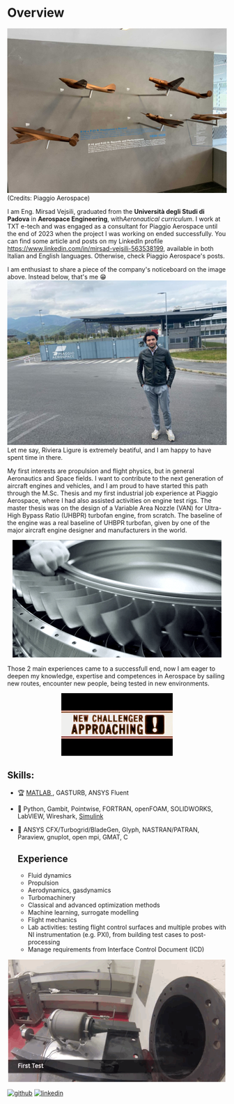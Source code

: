 # Overview
![Aerospace Engineer](https://github.com/vejsili/vejsili/blob/main/2024_01_02_gh_Piaggio1.jpg)
(Credits: Piaggio Aerospace)

I am Eng. Mirsad Vejsili, graduated from the **Università degli Studi di Padova** in **Aerospace Engineering**, with*Aeronautical curriculum*. I work at TXT e-tech and was engaged as a consultant for Piaggio Aerospace until the end of 2023 when the project I was working on ended successfully. You can find some article and posts on my LinkedIn profile https://www.linkedin.com/in/mirsad-vejsili-563538199, available in both Italian and English languages. Otherwise, check Piaggio Aerospace's posts.

I am enthusiast to share a piece of the company's noticeboard on the image above. Instead below, that's me :grin: 
![Me](https://github.com/vejsili/vejsili/blob/main/ImageVM1.JPG)
Let me say, Riviera Ligure is extremely beatiful, and I am happy to have spent time in there.


My first interests are propulsion and flight physics, but in general Aeronautics and Space fields. I want to contribute to the next generation of aircraft engines and vehicles, and I am proud to have started this path through the M.Sc. Thesis and my first industrial job experience at Piaggio Aerospace, where I had also assisted activities on engine test rigs.
The master thesis was on the design of a Variable Area Nozzle (VAN) for Ultra-High Bypass Ratio (UHBPR) turbofan engine, from scratch. The baseline of the engine was a real baseline of UHBPR turbofan, given by one of the major aircraft engine designer and manufacturers in the world.


<p align="center">
  <img src="https://github.com/vejsili/vejsili/blob/main/giphy.gif">
</p>
Those 2 main experiences came to a successfull end, now I am eager to deepen my knowledge, expertise and competences in Aerospace by sailing new routes, encounter new people, being tested in new environments.

<p align="center">
  <img src="https://github.com/vejsili/vejsili/blob/main/tumblr_e450c41333cba82cc6ec0f2a4795315c_b8338fc2_500.webp" alt="Your Image Description" width=256 >
</p>





## Skills: 
* 🏆 [MATLAB ](https://github.com/vejsili/vejsili/blob/main/Vejsili_Mirsad_MATLAB.pdf), GASTURB, ANSYS Fluent
* 🔧 Python, Gambit, Pointwise, FORTRAN, openFOAM, SOLIDWORKS, LabVIEW, Wireshark, [Simulink](https://github.com/vejsili/voyager)
* 🔨 ANSYS CFX/Turbogrid/BladeGen, Glyph, NASTRAN/PATRAN, Paraview, gnuplot, open mpi, GMAT, C

  ## Experience
  * Fluid dynamics
  * Propulsion
  * Aerodynamics, gasdynamics
  * Turbomachinery
  * Classical and advanced optimization methods
  * Machine learning, surrogate modelling
  * Flight mechanics
  * Lab activities: testing flight control surfaces and multiple probes with NI instrumentation (e.g. PXI), from building test cases to post-processing 
  * Manage requirements from Interface Control Document (ICD) 

 <p align="center">
  <img src="https://github.com/vejsili/vejsili/blob/main/tumblr_no8onn3Sks1qk4ealo4_500.gif" >
</p>


[<img src='https://cdn.jsdelivr.net/npm/simple-icons@3.0.1/icons/github.svg' alt='github' height='40'>](https://github.com/vejsili)  [<img src='https://cdn.jsdelivr.net/npm/simple-icons@3.0.1/icons/linkedin.svg' alt='linkedin' height='40'>](https://www.linkedin.com/in/mirsad-vejsili-563538199)  

